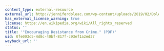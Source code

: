 ```yaml
---
content_type: external-resource
external_url: http://jenniferdoleac.com/wp-content/uploads/2019/02/Doleac_Desistance_Feb2019.pdf
has_external_license_warning: true
license: https://en.wikipedia.org/wiki/All_rights_reserved
status: ''
title: '"Encouraging Desistance from Crime." (PDF)'
uid: 0fe003c5-4d8c-40bf-817f-c93ef1a2ed37
wayback_url: ''
---
```

